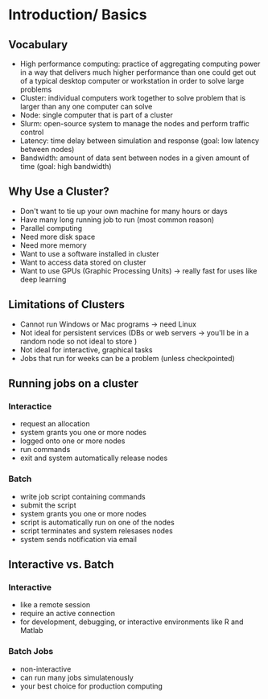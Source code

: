 # Introduction/ Basics

## Vocabulary
- High performance computing: practice of aggregating computing power in a way that delivers much higher performance than one could get out of a typical desktop computer or workstation in order to solve large problems
- Cluster: individual computers work together to solve problem that is larger than any one computer can solve 
- Node: single computer that is part of a cluster
- Slurm: open-source system to manage the nodes and perform traffic control
- Latency: time delay between simulation and response (goal: low latency between nodes)
- Bandwidth: amount of data sent between nodes in a given amount of time (goal: high bandwidth)

## Why Use a Cluster? 
- Don't want to tie up your own machine for many hours or days 
- Have many long running job to run (most common reason)
- Parallel computing 
- Need more disk space 
- Need more memory 
- Want to use a software installed in cluster
- Want to access data stored on cluster
- Want to use GPUs (Graphic Processing Units) -> really fast for uses like deep learning

## Limitations of Clusters 
- Cannot run Windows or Mac programs -> need Linux
- Not ideal for persistent services (DBs or web servers -> you'll be in a random node so not ideal to store ) 
- Not ideal for interactive, graphical tasks
- Jobs that run for weeks can be a problem (unless checkpointed)

## Running jobs on a cluster 
### Interactice 
- request an allocation 
- system grants you one or more nodes 
- logged onto one or more nodes 
- run commands 
- exit and system automatically release nodes 

### Batch 
- write job script containing commands 
- submit the script 
- system grants you one or more nodes 
- script is automatically run on one of the nodes 
- script terminates and system relesases nodes 
- system sends notification via email 

## Interactive vs. Batch 
### Interactive 
- like a remote session 
- require an active connection 
- for development, debugging, or interactive environments like R and Matlab 

### Batch Jobs 
- non-interactive
- can run many jobs simulatenously 
- your best choice for production computing


